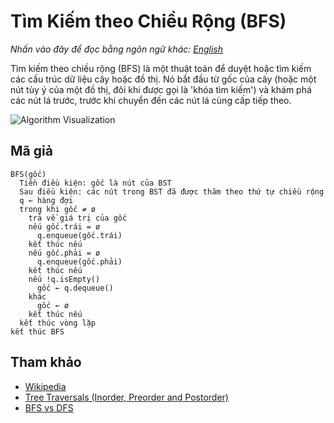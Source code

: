 # Tìm Kiếm theo Chiều Rộng (BFS)

_Nhấn vào đây để đọc bằng ngôn ngữ khác:_
[_English_](README.en-EN.md)

Tìm kiếm theo chiều rộng (BFS) là một thuật toán để duyệt hoặc tìm kiếm các cấu trúc dữ liệu cây hoặc đồ thị. Nó bắt đầu từ gốc của cây (hoặc một nút tùy ý của một đồ thị, đôi khi được gọi là 'khóa tìm kiếm') và khám phá các nút lá trước, trước khi chuyển đến các nút lá cùng cấp tiếp theo.

![Algorithm Visualization](https://upload.wikimedia.org/wikipedia/commons/5/5d/Breadth-First-Search-Algorithm.gif)

## Mã giả

```text
BFS(gốc)
  Tiền điều kiện: gốc là nút của BST
  Sau điều kiện: các nút trong BST đã được thăm theo thứ tự chiều rộng
  q ← hàng đợi
  trong khi gốc ≠ ø
    trả về giá trị của gốc
    nếu gốc.trái = ø
      q.enqueue(gốc.trái)
    kết thúc nếu
    nếu gốc.phải = ø
      q.enqueue(gốc.phải)
    kết thúc nếu
    nếu !q.isEmpty()
      gốc ← q.dequeue()
    khác
      gốc ← ø
    kết thúc nếu
  kết thúc vòng lặp
kết thúc BFS
```

## Tham khảo

- [Wikipedia](https://en.wikipedia.org/wiki/Breadth-first_search)
- [Tree Traversals (Inorder, Preorder and Postorder)](https://www.geeksforgeeks.org/tree-traversals-inorder-preorder-and-postorder/)
- [BFS vs DFS](https://www.geeksforgeeks.org/bfs-vs-dfs-binary-tree/)

